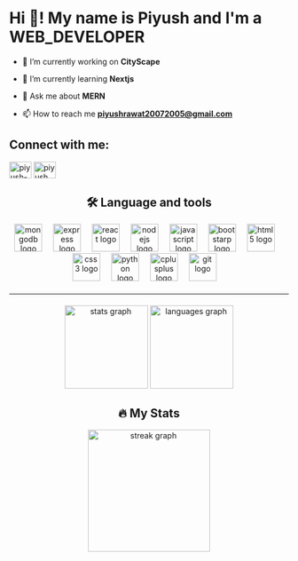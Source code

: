 <h1 align="left">Hi 👋! My name is Piyush and I'm a WEB_DEVELOPER</h1>

- 🔭 I’m currently working on **CityScape**

- 🌱 I’m currently learning **Nextjs**

- 💬 Ask me about **MERN**

- 📫 How to reach me **piyushrawat20072005@gmail.com**

<h2 align="left">Connect with me:</h2>
<p align="left">
<a href="https://linkedin.com/in/piyush-rawat-piyuweb" target="blank"><img align="center" src="https://raw.githubusercontent.com/rahuldkjain/github-profile-readme-generator/master/src/images/icons/Social/linked-in-alt.svg" alt="piyush-rawat-piyuweb" height="30" width="40" /></a>
<a href="https://instagram.com/piyush._.295" target="blank"><img align="center" src="https://raw.githubusercontent.com/rahuldkjain/github-profile-readme-generator/master/src/images/icons/Social/instagram.svg" alt="piyush._.295" height="30" width="40" /></a>
</p>

<h2 align="center">🛠 Language and tools</h2>

<div align="center">
  <img src="https://cdn.jsdelivr.net/gh/devicons/devicon/icons/mongodb/mongodb-original.svg" height="50" alt="mongodb logo"  />
  <img width="12" />
  <img src="https://cdn.jsdelivr.net/gh/devicons/devicon/icons/express/express-original.svg" height="50" alt="express logo"  />
  <img width="12" />
  <img src="https://cdn.jsdelivr.net/gh/devicons/devicon/icons/react/react-original.svg" height="50" alt="react logo"  />
  <img width="12" />
  <img src="https://cdn.jsdelivr.net/gh/devicons/devicon/icons/nodejs/nodejs-plain-wordmark.svg" height="50" alt="nodejs logo"  />
  <img width="12" />
  <img src="https://cdn.jsdelivr.net/gh/devicons/devicon/icons/javascript/javascript-original.svg" height="50" alt="javascript logo"  />
  <img width="12" />
  <img src="https://cdn.jsdelivr.net/gh/devicons/devicon/icons/bootstrap/bootstrap-original.svg" height="50" alt="bootstarp logo"  />
  <img width="12" />
  <img src="https://cdn.jsdelivr.net/gh/devicons/devicon/icons/html5/html5-original.svg" height="50" alt="html5 logo"  />
  <img width="12" />
  <img src="https://cdn.jsdelivr.net/gh/devicons/devicon/icons/css3/css3-original.svg" height="50" alt="css3 logo"  />
  <img width="12" />
  <img src="https://cdn.jsdelivr.net/gh/devicons/devicon/icons/python/python-original.svg" height="50" alt="python logo"  />
  <img width="12" />
  <img src="https://cdn.jsdelivr.net/gh/devicons/devicon/icons/cplusplus/cplusplus-original.svg" height="50" alt="cplusplus logo"  />
  <img width="12" />
  <img src="https://cdn.jsdelivr.net/gh/devicons/devicon/icons/git/git-original.svg" height="50" alt="git logo"  />
  <img width="12" />


  

    
          

</div>

<hr style="margin-top: 20px; margin-bottom: 20px;">

<div align="center">
  <img src="https://github-readme-stats.vercel.app/api?username=piyushrawat295&hide_title=false&hide_rank=false&show_icons=true&include_all_commits=true&count_private=true&disable_animations=false&theme=dracula&locale=en&hide_border=false" height="150" alt="stats graph"  />
  <img src="https://github-readme-stats.vercel.app/api/top-langs?username=piyushrawat295&locale=en&hide_title=false&layout=compact&card_width=320&langs_count=5&theme=dracula&hide_border=false" height="150" alt="languages graph"  />
</div>


<h2 align="center">🔥 My Stats </h2>


<div align="center">
  <img src="https://streak-stats.demolab.com?user=piyushrawat295&locale=en&mode=daily&theme=dark&hide_border=false&border_radius=5&order=3" height="220" alt="streak graph"  />
</div>



